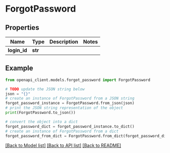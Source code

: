 # ForgotPassword


## Properties

Name | Type | Description | Notes
------------ | ------------- | ------------- | -------------
**login_id** | **str** |  | 

## Example

```python
from openapi_client.models.forgot_password import ForgotPassword

# TODO update the JSON string below
json = "{}"
# create an instance of ForgotPassword from a JSON string
forgot_password_instance = ForgotPassword.from_json(json)
# print the JSON string representation of the object
print(ForgotPassword.to_json())

# convert the object into a dict
forgot_password_dict = forgot_password_instance.to_dict()
# create an instance of ForgotPassword from a dict
forgot_password_from_dict = ForgotPassword.from_dict(forgot_password_dict)
```
[[Back to Model list]](../README.md#documentation-for-models) [[Back to API list]](../README.md#documentation-for-api-endpoints) [[Back to README]](../README.md)


